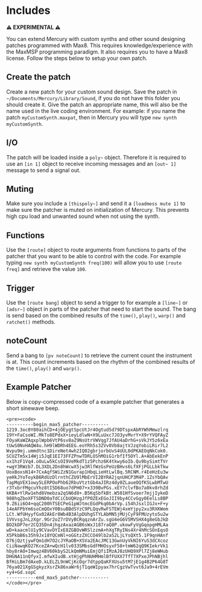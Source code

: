 # Includes

**⚠ EXPERIMENTAL ⚠**

You can extend Mercury with custom synths and other sound designing patches programmed with Max8. This requires knowledge/experience with the MaxMSP programming paradigm. It also requires you to have a Max8 license. Follow the steps below to setup your own patch.

## Create the patch

Create a new patch for your custom sound design. Save the patch in `~/Documents/Mercury/Library/Sound`, if you do not have this folder you should create it. Give the patch an appropriate name, this will also be the name used in the live coding environment. For example: if you name the patch `myCustomSynth.maxpat`, then in Mercury you will type `new synth myCustomSynth`.

## I/O 

The patch will be loaded inside a `poly~` object. Therefore it is required to use an `[in 1]` object to receive incoming messages and an `[out~ 1]` message to send a signal out.

## Muting

Make sure you include a `[thispoly~]` and send it a `[loadmess mute 1]` to make sure the patcher is muted on initialization of Mercury. This prevents high cpu load and unwanted sound when not using the synth.

## Functions

Use the `[route]` object to route arguments from functions to parts of the patcher that you want to be able to control with the code. For example typing `new synth myCustomSynth freq(100)` will allow you to use `[route freq]` and retrieve the value `100`.

## Trigger

Use the `[route bang]` object to send a trigger to for example a `[line~]` or `[adsr~]` object in parts of the patcher that need to start the sound. The bang is send based on the combined results of the `time()`, `play()`, `warp()` and `ratchet()` methods.

## noteCount

Send a bang to `[pv noteCount]` to retrieve the current count the instrument is at. This count increments based on the rhythm of the combined results of the `time()`, `play()` and `warp()`.

## Example Patcher

Below is copy-compressed code of a example patcher that generates a short sinewave beep.

```
<pre><code>
----------begin_max5_patcher----------
1219.3oc0Y80aihCD+4jOEygtSpcUtJr4Ogtud5d79DTspxAbRYWhMmwzlrq
19Y+FaCsoWI.MkTo8EPdxX+ieyLdlwN+X9LuUxc7JO3yvMvrY+X9rYVQFAyZ
FOyaKaWZAqxplWpb6VtP6sv8aZ9NsUtrVWVqg7JfAU4aDrhG+sVkJY5z6xEa
tUwS0NvHAQW4u.hH9lWDRh4EEG.eoYRh5s3ZVv0Vb8ajtVJzqYobiLRir7L2
Wvpu9mj.ummdtnc1DireNet4wh2IQ02gbrjorbUvS4UUL0dPKAEOqNkCok0.
SCUZTm5x14Wji5JqE1EI73FFZPnwTDRLOShMOiG1rbfIf5OYl.A+AbEekEnP
xx1hzF1Vq4.oOuLw5kCsOI9VeMkdT1z5Pchz6K4tkwy6oIb.Qu9bySimtTVr
+wgY3RWzb7.DL3XDL2Dn8hWcwX5jw3RlfWzGsPeUzBHvs6LfXFjPGLLbkTkw
UoxBoxsN14+7CxAqfSWiZzN1Gurap1HbqLieHtLwlBq.5RCNM.r4EeHzEu3w
yeHkJYoToykB6RdUzDlrnthCZU9lMbErVI2BYRA2jqnUHCP3M4P.1ZsYbQAv
TapMqVEX1owy5LERPOoPhb62RbuVtztGb4aJIRz4dy0ZLaueOQfKSLwbMTwU
r3TxbrFMgcuYhz8tI5D68uo7dPH07+x339BvPGs.xEY7clvfBo7a0kv8rhZd
kKBA+YlRw1ehd8Vmebza2qSN6d8+.B5KqSbfkBt.W501HfSvoer7mjjIykeD
988hqZboXFTSDND0aTdCiCbUQHzgJfPOZExEGoJII9by4CCvGgy0EelLs8BP
9.Z6ii6O4+qqC200hTSECPeG1pWJtmcEGdPkq0bArVp.i54hJsxlIGJx+F+y
14eAFPbYm6soCmQOxY0BsuBBdSYzC9PLQqvRwFSTEWj4xmYjpy2xu3RXKWem
LCt.WfUHyyfGx02AkEr8Wb4B3AlpDUhgSTYLAbMN5jMUjCyF9FMUzyto5u2w
1VVvsgJnLzXgr.9Gr2oZ7rDVyBCRqqznArZu.sgU4eG6V5MVSHX4g8eGbJkD
BO2kDP7er2CQ35Dn4jhgzAxazAGB6sWxJ187raQ8P.ukowFyVgGqopgHMLAa
wD+kaacmlU1y9CVavDYIxE8ZGBOvWRSlzzmA+hXgTRyINs4Xr4hMcSOnEqsO
X5PkbB6s35h9Jx18YQCmNl+oGGtzZXCCO49lb2aS2LjLYsQXt5.1F9qnHAnf
O76jQztjywFQm1dH7O2cJYRaOB+XSVa2EAcJMC13GwnUyVkNI6YuS3dCXcoz
CiiNawqKO27KceZA+wQcH1lv033SMbsGdFMHOsyxF58+tmW62qQ9KIekrVk1
hby8rAO+Imwqz4BV60kbyS2LkQmNMuiEmjQfiIMzAJ8zUHQ9XPl7Zj8eWHub
DHGNA11nQfyxI.mfwXIudB.xtHjgPhNUHMHmlBfFUXX7TfT7XPxeJPhNBjhl
BfHiLBm7dAxeD.kLELZL9nWCjKcOqr7dtppQaKFXUsu5tM7jE1g4B2P64G8T
76ya021XgGSgkyzXsrZk86xaWr6jT1qeWIpyax7hrCgzVwTvvt6Ja9+4rEVm
+y4+Gd.sopC
-----------end_max5_patcher-----------
</code></pre>
```